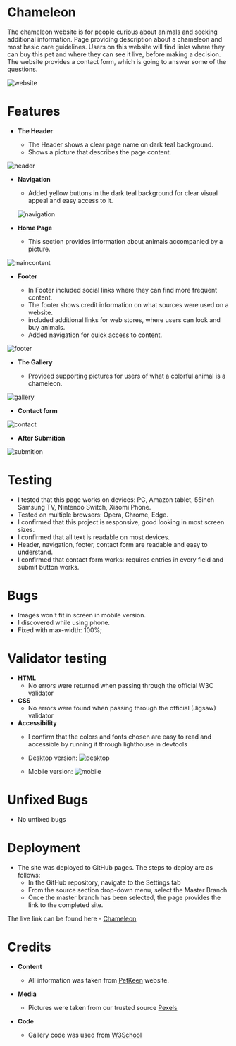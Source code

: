 # Chameleon

The chameleon website is for people curious about  animals and seeking additional information. Page providing description about a chameleon and most basic care guidelines. Users on this website will find links where they can buy this pet and where they can see it live, before making a decision. The website provides a contact form, which is going to answer some of the questions.

![website](media/readme/website.png)

# Features

- __The Header__

  - The Header shows a clear page name on dark teal background.
  -  Shows a picture that describes the page content.

![header](media/readme/header.png)

- __Navigation__

  - Added yellow buttons in the dark teal background for clear visual appeal and easy access to it.
  
  ![navigation](media/readme/navigation.png)

- __Home Page__

  - This section provides information about animals accompanied by a picture.
  
 ![maincontent](media/readme/indexcontent.png)
 
- __Footer__

  - In Footer included social links where they can find more frequent content.
  - The footer shows credit information on what sources were used on a website.
  - included additional links for web stores, where users can look and buy animals.
  - Added navigation for quick access to content.

![footer](media/readme/footer.png)

- __The Gallery__

  - Provided supporting pictures for users of what a colorful animal is a chameleon.

![gallery](media/readme/gallery.png)

- __Contact form__



![contact](media/readme/contactform.png)

- __After Submition__

![submition](media/readme/submitedform.png)


# Testing

  - I tested that this page works on devices: PC, Amazon tablet, 55inch Samsung TV, Nintendo Switch, Xiaomi Phone.
  - Tested on multiple browsers: Opera, Chrome, Edge.
  - I confirmed that this project is responsive, good looking in most screen sizes.
  - I confirmed that all text is readable on most devices.
  - Header, navigation, footer, contact form are readable and easy to understand.
  - I confirmed that contact form works: requires entries in every field and submit button works.

# Bugs

- Images won't fit in screen in mobile version.
- I discovered while using phone.
- Fixed with  max-width: 100%;

# Validator testing

- __HTML__
  - No errors were returned when passing through the official W3C validator
- __CSS__
  - No errors were found when passing through the official (Jigsaw) validator
- __Accessibility__
  - I confirm that the colors and fonts chosen are easy to read and accessible by running it through lighthouse in devtools

  - Desktop version:
![desktop](media/readme/desktopscore.png)

  - Mobile version:
![mobile](media/readme/mobilescore.png)

# Unfixed Bugs

  - No unfixed bugs

# Deployment

- The site was deployed to GitHub pages. The steps to deploy are as follows: 
  - In the GitHub repository, navigate to the Settings tab 
  - From the source section drop-down menu, select the Master Branch
  - Once the master branch has been selected, the page provides the link to the completed site.

The live link can be found here - [Chameleon](https://minow3.github.io/Chameleon/index.html)

# Credits

- __Content__

  - All information was taken from [PetKeen](https://petkeen.com/do-chameleons-make-good-pets/) website.

- __Media__

  - Pictures were taken from our trusted source [Pexels](http://www.pexels.com)

- __Code__

  - Gallery code was used from [W3School](https://www.w3schools.com/howto/howto_css_image_grid_responsive.asp)
